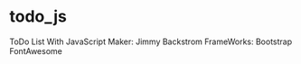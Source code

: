 # todo_js
ToDo List With JavaScript
Maker: Jimmy Backstrom
FrameWorks: Bootstrap 
            FontAwesome
            